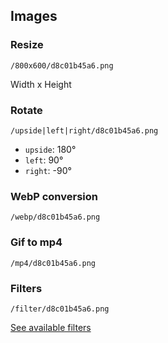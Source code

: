 ## Images

### Resize
`/800x600/d8c01b45a6.png`

Width x Height

### Rotate
`/upside|left|right/d8c01b45a6.png`

* `upside`: 180°
* `left`: 90°
* `right`: -90°

### WebP conversion
`/webp/d8c01b45a6.png`

### Gif to mp4
`/mp4/d8c01b45a6.png`

### Filters
`/filter/d8c01b45a6.png`

[See available filters](IMAGEFILTERS.md)
